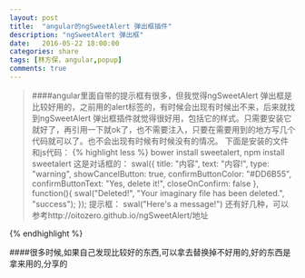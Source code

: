 ```yaml
---
layout: post
title:  "angular的ngSweetAlert 弹出框插件"
description: "ngSweetAlert 弹出框"
date:   2016-05-22 18:00:00
categories: share
tags: [林方保，angular,popup]
comments: true
---
```



>####angular里面自带的提示框有很多，但我觉得ngSweetAlert 弹出框是比较好用的，之前用的alert标签的，有时候会出现有时候出不来，后来就找到ngSweetAlert 弹出框插件就觉得很好用，包括它的样式。只需要安装它就好了，再引用一下就ok了，也不需要注入，只要在需要用到的地方写几个代码就可以了。也不会出现有时候有时候没有的情况。
>下面是安装的文件和js代码：
{% highlight less %}
bower install sweetalert,
npm install sweetalert
这是对话框的：
swal({   title: "内容",   text: "内容!",   type: "warning",   showCancelButton: true,   confirmButtonColor: "#DD6B55",   confirmButtonText: "Yes, delete it!",   closeOnConfirm: false }, function(){   swal("Deleted!", "Your imaginary file has been deleted.", "success"); });
提示框：
swal("Here's a message!")
还有好几种，可以参考http://oitozero.github.io/ngSweetAlert/地址

 {% endhighlight %}

####很多时候,如果自己发现比较好的东西,可以拿去替换掉不好用的,好的东西是拿来用的,分享的